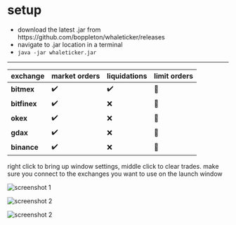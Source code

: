 <h1>setup</h1>


<ul>
  <li>download the latest .jar from https://github.com/boppleton/whaleticker/releases</li>

<li>navigate to .jar location in a terminal</li>
<li><code>java -jar whaleticker.jar</code></li>

</ul>






- - - -


exchange | market orders | liquidations | limit orders
-------- | ----------- | ------ | -------
**bitmex** | :heavy_check_mark: | :heavy_check_mark: |  :construction:
**bitfinex** | :heavy_check_mark: | :x: |  :construction:
**okex** | :heavy_check_mark: | :x: |  :construction:
**gdax** | :heavy_check_mark: | :x: |  :construction:
**binance** | :heavy_check_mark: | :x: |  :construction:

right click to bring up window settings, middle click to clear trades.  make sure you connect to the exchanges you want to use on the launch window

![screenshot 1](https://i.imgur.com/OwndQta.png?raw=true "")

![screenshot 2](https://i.imgur.com/XLCGGtD.png?raw=true "")

![screenshot 2](https://i.imgur.com/uznkpBe.jpg?raw=true "")

